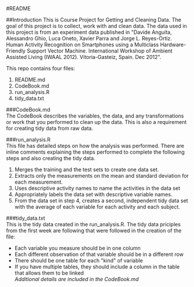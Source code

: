 #README

##Introduction
This is Course Project for Getting and Cleaning Data. The goal of this project is to collect, work with and clean data. The data used in this project is from an experiment data published in "Davide Anguita, Alessandro Ghio, Luca Oneto, Xavier Parra and Jorge L. Reyes-Ortiz. Human Activity Recognition on Smartphones using a Multiclass Hardware-Friendly Support Vector Machine. International Workshop of Ambient Assisted Living (IWAAL 2012). Vitoria-Gasteiz, Spain. Dec 2012".  
  
This repo contains four files:   
1. README.md   
2. CodeBook.md   
3. run_analysis.R   
4. tidy_data.txt   
   
###CodeBook.md  
The CodeBook describes the variables, the data, and any transformations or work that you performed to clean up the data. This is also a requirement for creating tidy data from raw data.  

###run_analysis.R   
This file has detailed steps on how the analysis was performed. There are inline comments explaining the steps performed to complete the following steps and also creating the tidy data.  

1. Merges the training and the test sets to create one data set.  
2. Extracts only the measurements on the mean and standard deviation for each measurement.    
3. Uses descriptive activity names to name the activities in the data set   
4. Appropriately labels the data set with descriptive variable names.    
5. From the data set in step 4, creates a second, independent tidy data set with the average of each variable for each activity and each subject.   

###tidy_data.txt  
This is the tidy data created in the run_analysis.R. The tidy data priciples from the first week are following that were followed in the creation of the file:  

- Each variable you measure should be in one column  
- Each different observation of that variable should be in a different row  
- There should be one table for each "kind" of variable  
- If you have multiple tables, they should include a column in the table that allows them to be linked  
*Additional details are included in the CodeBook.md*  
